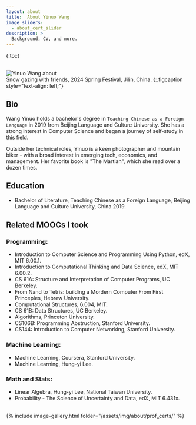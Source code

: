 ```yaml
---
layout: about
title:  About Yinuo Wang
image_sliders:
  - about_cert_slider
description: >
  Background, CV, and more.
---
```




{:toc}


<br>
<img src="/assets/img/about/about.jpg" alt="Yinuo Wang about"><br>
Snow gazing with friends, 2024 Spring Festival, Jilin, China.
{:.figcaption style="text-align: left;"}


## Bio

Wang Yinuo holds a bachelor's degree in `Teaching Chinese as a Foreign Language` in 2019 from Beijing Language and Culture University.
She has a strong interest in Computer Science and began a journey of self-study in this field. 


Outside her technical roles, Yinuo is a keen photographer and mountain biker - with a broad interest in emerging tech, economics, and management.
Her favorite book is "The Martian", which she read over a dozen times.


## Education

* Bachelor of Literature, Teaching Chinese as a Foreign Language, Beijing Language and Culture University, China 2019.


## Related MOOCs I took

### Programming:
- Introduction to Computer Science and Programming Using Python, edX, MIT 6.00.1.
- Introduction to Computational Thinking and Data Science, edX, MIT 6.00.2.
- CS 61A: Structure and Interpretation of Computer Programs, UC Berkeley.
- From Nand to Tetris: building a Mordern Computer From First Princeples, Hebrew University.
- Computational Structures, 6.004, MIT.
- CS 61B: Data Structures, UC Berkeley.
- Algorithms, Princeton University.
- CS106B: Programming Abstruction, Stanford University.
- CS144: Introduction to Computer Networking, Stanford University.

### Machine Learning:
- Machine Learning, Coursera, Stanford University.
- Machine Learning, Hung-yi Lee.

### Math and Stats:
- Linear Algebra, Hung-yi Lee, National Taiwan University.
- Probability - The Science of Uncertainty and Data, edX, MIT 6.431x.

<br>
{% include image-gallery.html folder="/assets/img/about/prof_certs/" %}


<!--
## Other Training

| Issuer                        | Title                                                       | Date      | Verify        |
|------------------------------ |-------------------------------------------------------------|-----------|---------------|
| deeplearning.ai				| Generative AI with Large Language Models					  | Sep 2024  | <a href="https://coursera.org/share/169acfa53c7a637e11d76f7c76ba5997" target="_blank">link</a> |
| deeplearning.ai				| Machine Learning (2022)									  | May 2023  | <a href="https://coursera.org/share/5992b6f865e80c0ffa9f9c10cfe5539c" target="_blank">link</a> |
| deeplearning.ai               | Machine Learning Engineering for Production (MLOps)         | Jul 2022  | <a href="https://coursera.org/share/99f6cb2cee71c8617529eb631df8e8d8" target="_blank">link</a> |
| DataCamp                      | Data Engineer with Python Track                             | Nov 2021  | <a href="https://www.datacamp.com/statement-of-accomplishment/track/25fd11bdd2bd4c6b6bad06a1723a84c7c1e98e70" target="_blank">link</a> |
| NVIDIA Deep Learning Institute| Fundamentals of Deep Learning for Computer Vision           | Aug 2020  | <a href="https://courses.nvidia.com/certificates/e1614b616bf34e0da50fe3d9dcc1add3" target="_blank">link</a> |
| deeplearning.ai               | TensorFlow Developer                                        | Jul 2020  | <a href="https://coursera.org/share/7d61540ebcff08e2811403629ae21cf3" target="_blank">link</a> |
| UC Davis                      | Geographic Information Systems (GIS)                        | May 2020  | <a href="https://coursera.org/share/6c1ebdc14f7c7a06273023705a1c58c2" target="_blank">link</a> |
| deeplearning.ai               | Deep Learning                                               | Feb 2020  | <a href="https://coursera.org/share/cb2956aa6a06275bc7351386825d41a5" target="_blank">link</a> |
| Google Cloud                  | Machine Learning with TensorFlow on Google Cloud Platform   | May 2019  | <a href="https://coursera.org/share/0f671c861567a82a62445ba892c5d655" target="_blank">link</a> |
| Stanford University           | Machine Learning                                            | Jul 2019  | <a href="https://coursera.org/share/8125f8a12b34b4dd582186b6778d1681" target="_blank">link</a> |
| IBM                           | Advanced Data Science with IBM                              | Jun 2019  | <a href="https://coursera.org/share/d711920563faf2483c06ce04f1cc4c37" target="_blank">link</a> |
| Stanford University           | Reservoir Geomechanics                                      | Jun 2019  | <a href="https://github.com/ChristianHallerX/Certificates/blob/master/CHaller%20-%20Stanford%20Reservoir%20Geomechanics.pdf" target="_blank">link</a> |
| Stanford University           | Unconventional Reservoir Geomechanics                       | Jun 2019  | <a href="https://github.com/ChristianHallerX/Certificates/blob/master/CHaller%20-%20Stanford%20Unconventional%20Reservoir%20Geomechanics.pdf" target="_blank">link</a> |
-->

<!--
{% include image-gallery.html folder="/assets/img/about/other_certs/" %}
-->
